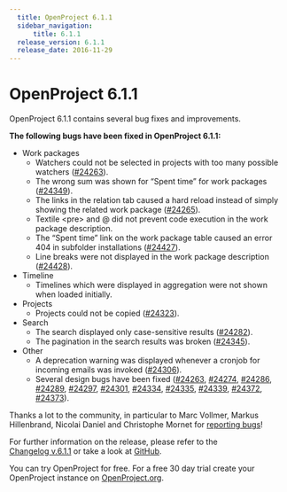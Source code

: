 ```yaml
---
  title: OpenProject 6.1.1
  sidebar_navigation:
      title: 6.1.1
  release_version: 6.1.1
  release_date: 2016-11-29
---
```



# OpenProject 6.1.1

OpenProject 6.1.1 contains several bug fixes and improvements.

**The following bugs have been fixed in OpenProject 6.1.1:**

  - Work packages
      - Watchers could not be selected in projects with too many
        possible watchers
        ([#24263](https://community.openproject.com/wp/24263)).
      - The wrong sum was shown for “Spent time” for work packages
        ([#24349](https://community.openproject.com/wp/24349)).
      - The links in the relation tab caused a hard reload instead of
        simply showing the related work package
        ([#24265](https://community.openproject.com/wp/24265)).
      - Textile \<pre\> and @ did not prevent code execution in the work
        package description.
      - The “Spent time” link on the work package table caused an error
        404 in subfolder installations
        ([#24427](https://community.openproject.com/wp/24427)).
      - Line breaks were not displayed in the work package description
        ([#24428](https://community.openproject.com/wp/24428)).
  - Timeline
      - Timelines which were displayed in aggregation were not shown
        when loaded initially.
  - Projects
      - Projects could not be copied
        ([#24323](https://community.openproject.com/wp/24323)).
  - Search
      - The search displayed only case-sensitive results
        ([#24282](https://community.openproject.com/wp/24282)).
      - The pagination in the search results was broken
        ([#24345](https://community.openproject.com/wp/24345)).
  - Other
      - A deprecation warning was displayed whenever a cronjob for
        incoming emails was invoked
        ([#24306](https://community.openproject.com/wp/24306)).
      - Several design bugs have been fixed
        ([#24263](https://community.openproject.com/wp/24263),
        [#24274](https://community.openproject.com/wp/24274),
        [#24286](https://community.openproject.com/wp/24286),
        [#24289](https://community.openproject.com/wp/24289),
        [#24297](https://community.openproject.com/wp/24297),
        [#24301](https://community.openproject.com/wp/24301),
        [#24334](https://community.openproject.com/wp/24334),
        [#24335](https://community.openproject.com/wp/24335),
        [#24339](https://community.openproject.com/wp/24339),
        [#24372](https://community.openproject.com/wp/24372),
        [#24373](https://community.openproject.com/wp/24373)).

Thanks a lot to the community, in particular to Marc Vollmer, Markus
Hillenbrand, Nicolai Daniel and Christophe Mornet for [reporting
bugs](../../../development/report-a-bug/)!

For further information on the release, please refer to the  
[Changelog v.6.1.1](https://community.openproject.com/versions/821) 
or take a look at
[GitHub](https://github.com/opf/openproject/tree/v6.1.1).

You can try OpenProject for free. For a free 30 day trial create your
OpenProject instance on [OpenProject.org](https://openproject.org/).

